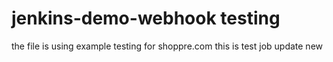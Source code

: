 # jenkins-demo-webhook testing
the file is using example testing for shoppre.com
this is test job
update new
